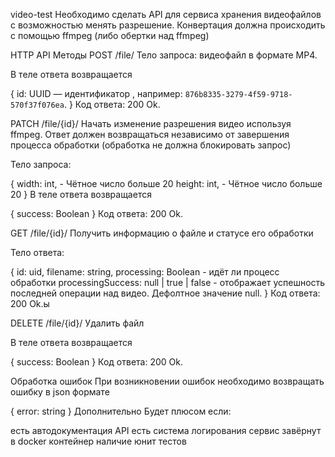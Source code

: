 video-test
Необходимо сделать API для сервиса хранения видеофайлов с возможностью менять разрешение. Конвертация должна происходить с помощью ffmpeg (либо обертки над ffmpeg)

HTTP API
Методы
POST /file/
Тело запроса: видеофайл в формате MP4.

В теле ответа возвращается

{
  id: UUID — идентификатор , например: `876b8335-3279-4f59-9718-570f37f076ea`.
}
Код ответа: 200 Ok.

PATCH /file/{id}/
Начать изменение разрешения видео используя ffmpeg. Ответ должен возвращаться независимо от завершения процесса обработки (обработка не должна блокировать запрос)

Тело запроса:

{
  width: int,  - Чётное число больше 20
  height: int,  - Чётное число больше 20
}
В теле ответа возвращается

{
  success: Boolean
}
Код ответа: 200 Ok.

GET /file/{id}/
Получить информацию о файле и статусе его обработки

Тело ответа:

{
  id: uid,
  filename: string,
  processing: Boolean - идёт ли процесс обработки
  processingSuccess: null | true | false  - отображает успешность последней операции над видео. Дефолтное значение null.
}
Код ответа: 200 Ok.ы

DELETE /file/{id}/
Удалить файл

В теле ответа возвращается

{
  success: Boolean
}
Код ответа: 200 Ok.

Обработка ошибок
При возникновении ошибок необходимо возвращать ошибку в json формате

{
  error: string
}
Дополнительно
Будет плюсом если:

есть автодокументация API
есть система логирования
сервис завёрнут в docker контейнер
наличие юнит тестов